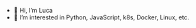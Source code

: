 - 👋 Hi, I’m Luca
- 👀 I’m interested in Python, JavaScript, k8s, Docker, Linux, etc.

<!---
cs-luca/cs-luca is a ✨ special ✨ repository because its `README.md` (this file) appears on your GitHub profile.
You can click the Preview link to take a look at your changes.
--->
